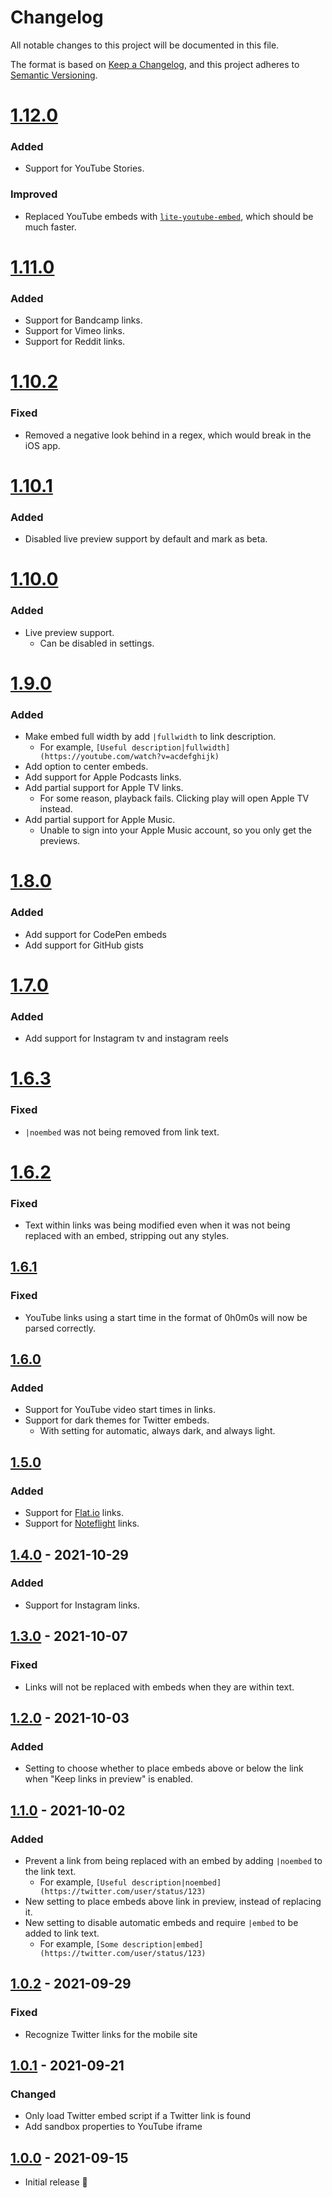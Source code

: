 # Changelog

All notable changes to this project will be documented in this file.

The format is based on [Keep a Changelog](https://keepachangelog.com/en/1.0.0/),
and this project adheres to [Semantic Versioning](https://semver.org/spec/v2.0.0.html).

# [1.12.0]

### Added

- Support for YouTube Stories.

### Improved

- Replaced YouTube embeds with [`lite-youtube-embed`](https://github.com/paulirish/lite-youtube-embed), which should be much faster.
# [1.11.0]

### Added

- Support for Bandcamp links.
- Support for Vimeo links.
- Support for Reddit links.

# [1.10.2]

### Fixed

- Removed a negative look behind in a regex, which would break in the iOS app.

# [1.10.1]

### Added

- Disabled live preview support by default and mark as beta.

# [1.10.0]

### Added

- Live preview support.
  - Can be disabled in settings.

# [1.9.0]

### Added

- Make embed full width by add `|fullwidth` to link description.
  - For example, `[Useful description|fullwidth](https://youtube.com/watch?v=acdefghijk)`
- Add option to center embeds.
- Add support for Apple Podcasts links.
- Add partial support for Apple TV links.
  - For some reason, playback fails. Clicking play will open Apple TV instead.
- Add partial support for Apple Music.
  - Unable to sign into your Apple Music account, so you only get the previews.

# [1.8.0]

### Added

- Add support for CodePen embeds
- Add support for GitHub gists

# [1.7.0]

### Added

- Add support for Instagram tv and instagram reels

# [1.6.3]

### Fixed

- `|noembed` was not being removed from link text.

# [1.6.2]

### Fixed

- Text within links was being modified even when it was not being replaced with an embed, stripping out any styles.

## [1.6.1]

### Fixed

- YouTube links using a start time in the format of 0h0m0s will now be parsed correctly.

## [1.6.0]

### Added

- Support for YouTube video start times in links.
- Support for dark themes for Twitter embeds.
  - With setting for automatic, always dark, and always light.

## [1.5.0]

### Added

- Support for [Flat.io](https://flat.io) links.
- Support for [Noteflight](https://www.noteflight.com) links.

## [1.4.0] - 2021-10-29

### Added

- Support for Instagram links.

## [1.3.0] - 2021-10-07

### Fixed

- Links will not be replaced with embeds when they are within text.

## [1.2.0] - 2021-10-03

### Added

- Setting to choose whether to place embeds above or below the link when "Keep links in preview" is enabled.

## [1.1.0] - 2021-10-02

### Added

- Prevent a link from being replaced with an embed by adding `|noembed` to the link text.
  - For example, `[Useful description|noembed](https://twitter.com/user/status/123)`
- New setting to place embeds above link in preview, instead of replacing it.
- New setting to disable automatic embeds and require `|embed` to be added to link text.
  - For example, `[Some description|embed](https://twitter.com/user/status/123)`

## [1.0.2] - 2021-09-29

### Fixed

- Recognize Twitter links for the mobile site

## [1.0.1] - 2021-09-21

### Changed

- Only load Twitter embed script if a Twitter link is found
- Add sandbox properties to YouTube iframe

## [1.0.0] - 2021-09-15

- Initial release 🎉

[unreleased]: https://github.com/samwarnick/obsidian-simple-embeds/compare/1.12.0...HEAD
[1.12.0]:  https://github.com/samwarnick/obsidian-simple-embeds/compare/1.11.0...1.12.0
[1.11.0]: https://github.com/samwarnick/obsidian-simple-embeds/compare/1.10.2...1.11.0
[1.10.2]: https://github.com/samwarnick/obsidian-simple-embeds/compare/1.10.1...1.10.2
[1.10.1]: https://github.com/samwarnick/obsidian-simple-embeds/compare/1.10.0...1.10.1
[1.10.0]: https://github.com/samwarnick/obsidian-simple-embeds/compare/1.9.0...1.10.0
[1.9.0]: https://github.com/samwarnick/obsidian-simple-embeds/compare/1.8.0...1.9.0
[1.8.0]: https://github.com/samwarnick/obsidian-simple-embeds/compare/1.7.0...1.8.0
[1.7.0]: https://github.com/samwarnick/obsidian-simple-embeds/compare/1.6.3...1.7.0
[1.6.3]: https://github.com/samwarnick/obsidian-simple-embeds/compare/1.6.2...1.6.3
[1.6.2]: https://github.com/samwarnick/obsidian-simple-embeds/compare/1.6.1...1.6.2
[1.6.1]: https://github.com/samwarnick/obsidian-simple-embeds/compare/1.6.0...1.6.1
[1.6.0]: https://github.com/samwarnick/obsidian-simple-embeds/compare/1.5.0...1.6.0
[1.5.0]: https://github.com/samwarnick/obsidian-simple-embeds/compare/1.4.0...1.5.0
[1.4.0]: https://github.com/samwarnick/obsidian-simple-embeds/compare/1.3.0...1.4.0
[1.3.0]: https://github.com/samwarnick/obsidian-simple-embeds/compare/1.2.0...1.3.0
[1.2.0]: https://github.com/samwarnick/obsidian-simple-embeds/compare/1.1.0...1.2.0
[1.1.0]: https://github.com/samwarnick/obsidian-simple-embeds/compare/1.0.2...1.1.0
[1.0.2]: https://github.com/samwarnick/obsidian-simple-embeds/compare/1.0.1...1.0.2
[1.0.1]: https://github.com/samwarnick/obsidian-simple-embeds/compare/1.0.0...1.0.1
[1.0.0]: https://github.com/samwarnick/obsidian-simple-embeds/releases/tag/1.0.0
